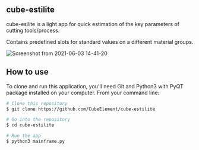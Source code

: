 ## cube-estilite
cube-esilite is a light app for quick estimation of the key parameters of cutting tools/process. 

Contains predefined slots for standard values on a different material groups.

![Screenshot from 2021-06-03 14-41-20](https://user-images.githubusercontent.com/70653782/121136287-c3e02280-c835-11eb-8ac5-b419113b1aff.png)

## How to use
To clone and run this application, you'll need Git and Python3 with PyQT package installed on your computer. 
From your command line:
```bash
# Clone this repository
$ git clone https://github.com/CubeElement/cube-estilite

# Go into the repository
$ cd cube-estilite

# Run the app
$ python3 mainframe.py
```
